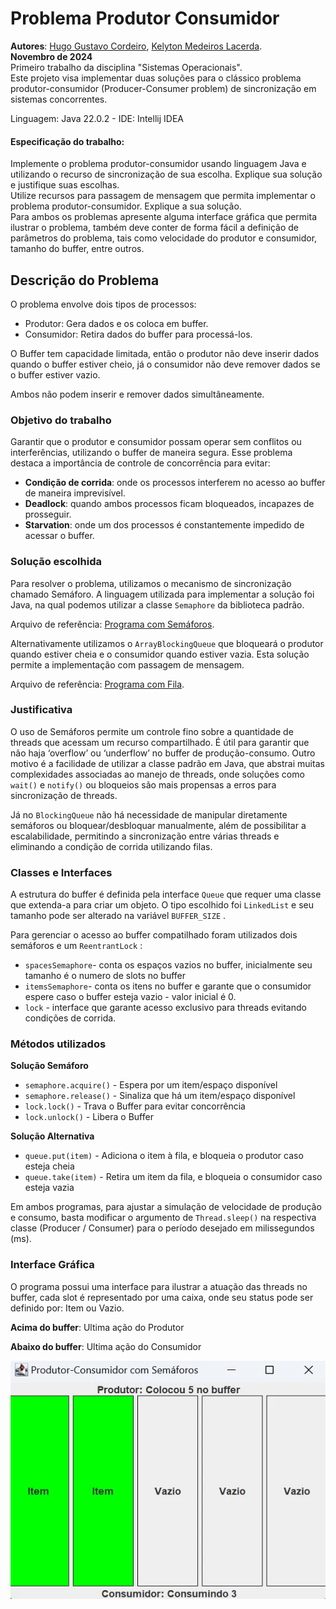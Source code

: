 # Problema Produtor Consumidor

**Autores**: 
[Hugo Gustavo Cordeiro](https://github.com/ugoincc), 
[Kelyton Medeiros Lacerda](https://github.com/Kelyton21).<br>
**Novembro de 2024** <br>
Primeiro trabalho da disciplina "Sistemas Operacionais". <br>
Este projeto visa implementar duas soluções para o clássico problema produtor-consumidor (Producer-Consumer problem) de sincronização em sistemas concorrentes. 

Linguagem: Java 22.0.2 - IDE: Intellij IDEA

#### Especificação do trabalho: 
Implemente o problema produtor-consumidor usando linguagem Java e utilizando o recurso de sincronização de sua escolha. Explique sua solução e justifique suas escolhas. <br>
Utilize recursos para passagem de mensagem que permita implementar o problema produtor-consumidor. Explique a sua solução.<br>
Para ambos os problemas apresente alguma interface gráfica que permita ilustrar o problema, também deve conter de forma fácil a definição de parâmetros do problema, tais como velocidade do produtor e consumidor, tamanho do buffer, entre outros.

## Descrição do Problema



O problema envolve dois tipos de processos:

- Produtor: Gera dados e os coloca em buffer.
- Consumidor: Retira dados do buffer para processá-los.

O Buffer tem capacidade limitada, então o produtor não deve inserir dados quando o buffer estiver cheio, já o consumidor não deve remover dados se o buffer estiver vazio. 

Ambos não podem inserir e remover dados simultâneamente.

### Objetivo do trabalho

Garantir que o produtor e consumidor possam operar sem conflitos ou interferências, utilizando o buffer de maneira segura. Esse problema destaca a importância de controle de concorrência para evitar:

- **Condição de corrida**: onde os processos interferem no acesso ao buffer de maneira imprevisível.
- **Deadlock**: quando ambos processos ficam bloqueados, incapazes de prosseguir.
- **Starvation**: onde um dos processos é constantemente impedido de acessar o buffer.

### Solução escolhida

Para resolver o problema, utilizamos o mecanismo de sincronização chamado Semáforo. A linguagem utilizada para implementar a solução foi Java, na qual podemos utilizar a classe `Semaphore` da biblioteca padrão.

Arquivo de referência: [Programa com Semáforos](./src/ProducerConsumerSemaphoreGUI.java).

Alternativamente utilizamos o `ArrayBlockingQueue`  que bloqueará o produtor quando estiver cheia e o consumidor quando estiver vazia. Esta solução permite a implementação com passagem de mensagem.

Arquivo de referência: [Programa com Fila](./src/ProducerConsumerGUI.java).

### Justificativa

O uso de Semáforos permite um controle fino sobre a quantidade de threads que acessam um recurso compartilhado. É útil para garantir que não haja ‘overflow’ ou ‘underflow’ no buffer de produção-consumo. Outro motivo é a facilidade de utilizar a classe padrão em Java, que abstrai muitas complexidades associadas ao manejo de threads, onde soluções como `wait()` e `notify()` ou bloqueios são mais propensas a erros para sincronização de threads.

Já no `BlockingQueue`  não há necessidade de manipular diretamente semáforos ou bloquear/desbloquar manualmente, além de possibilitar a escalabilidade, permitindo a sincronização entre várias threads e eliminando a condição de corrida utilizando filas.

### Classes e Interfaces

A estrutura do buffer é definida pela interface `Queue` que requer uma classe que extenda-a para criar um objeto. O tipo escolhido foi `LinkedList` e seu tamanho pode ser alterado na variável `BUFFER_SIZE` .

Para gerenciar o acesso ao buffer compatilhado foram utilizados dois semáforos e um `ReentrantLock` :

- `spacesSemaphore`- conta os espaços vazios no buffer, inicialmente seu tamanho é o numero de slots no buffer
- `itemsSemaphore`- conta os itens no buffer e garante que o consumidor espere caso o buffer esteja vazio - valor inicial é 0.
- `lock` - interface que garante acesso exclusivo para threads evitando condições de corrida.

### Métodos utilizados

**Solução Semáforo**

- `semaphore.acquire()` - Espera por um item/espaço disponível
- `semaphore.release()` - Sinaliza que há um item/espaço disponível
- `lock.lock()` - Trava o Buffer para evitar concorrência
- `lock.unlock()` - Libera o Buffer

**Solução Alternativa**

- `queue.put(item)`  - Adiciona o item à fila, e bloqueia o produtor caso esteja cheia
- `queue.take(item)`  - Retira um item da fila, e bloqueia o consumidor caso esteja vazia

Em ambos programas, para ajustar a simulação de velocidade de produção e consumo, basta modificar o argumento de `Thread.sleep()` na respectiva classe (Producer / Consumer) para o período desejado em milissegundos (ms).

### Interface Gráfica

O programa possui uma interface para ilustrar a atuação das threads no buffer, cada slot é representado por uma caixa, onde seu status pode ser definido por: Item ou Vazio.

**Acima do buffer**: Ultima ação do Produtor

**Abaixo do buffer**: Ultima ação do Consumidor

![image.png](./image.png)
